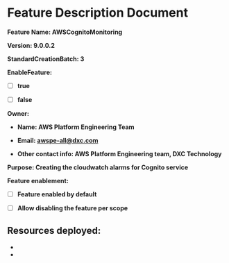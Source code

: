 # Feature Description Document

**Feature Name: AWSCognitoMonitoring**

**Version: 9.0.0.2**

**StandardCreationBatch: 3**

**EnableFeature:**

- [ ] **true**

- [ ] **false**

**Owner:**

- **Name: AWS Platform Engineering Team**

- **Email: awspe-all@dxc.com**

- **Other contact info: AWS Platform Engineering team, DXC Technology** 

**Purpose: Creating the cloudwatch alarms for Cognito service**


**Feature enablement:**

- [ ] **Feature enabled by default**

- [ ] **Allow disabling the feature per scope**

**Resources deployed:**
-
-
- 